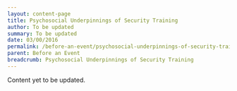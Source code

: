 ```yaml
---
layout: content-page
title: Psychosocial Underpinnings of Security Training
author: To be updated
summary: To be updated
date: 03/00/2016
permalink: /before-an-event/psychosocial-underpinnings-of-security-training/
parent: Before an Event
breadcrumb: Psychosocial Underpinnings of Security Training
---
```


Content yet to be updated.
